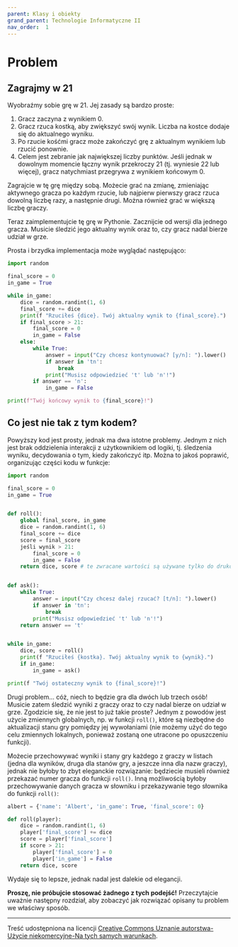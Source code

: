 ```yaml
---
parent: Klasy i obiekty
grand_parent: Technologie Informatyczne II
nav_order:  1
---
```


# Problem

## Zagrajmy w 21

Wyobraźmy sobie grę w 21. Jej zasady są bardzo proste:

1. Gracz zaczyna z wynikiem 0.
2. Gracz rzuca kostką, aby zwiększyć swój wynik. Liczba na kostce dodaje się do aktualnego wyniku.
3. Po rzucie kośćmi gracz może zakończyć grę z aktualnym wynikiem lub rzucić ponownie.
4. Celem jest zebranie jak największej liczby punktów. Jeśli jednak w dowolnym momencie łączny wynik przekroczy 21 (tj. wyniesie 22 lub więcej), gracz natychmiast przegrywa z wynikiem końcowym 0.

Zagrajcie w tę grę między sobą. Możecie grać na zmianę, zmieniając aktywnego gracza po każdym rzucie, lub najpierw pierwszy gracz rzuca dowolną liczbę razy, a następnie drugi. Można również grać w większą liczbę graczy.

Teraz zaimplementujcie tę grę w Pythonie. Zacznijcie od wersji dla jednego gracza. Musicie śledzić jego aktualny wynik oraz to, czy gracz nadal bierze udział w grze.

Prosta i brzydka implementacja może wyglądać następująco:

```python
import random

final_score = 0
in_game = True

while in_game:
    dice = random.randint(1, 6)
    final_score += dice
    print(f "Rzuciłeś {dice}. Twój aktualny wynik to {final_score}.")
    if final_score > 21:
        final_score = 0
        in_game = False
    else:
        while True:
            answer = input("Czy chcesz kontynuować? [y/n]: ").lower()
            if answer in 'tn':
                break
            print("Musisz odpowiedzieć 't' lub 'n'!")
        if answer == 'n':
            in_game = False

print(f"Twój końcowy wynik to {final_score}!")
```

## Co jest nie tak z tym kodem?

Powyższy kod jest prosty, jednak ma dwa istotne problemy. Jednym z nich jest brak oddzielenia interakcji z użytkownikiem od logiki, tj. śledzenia wyniku, decydowania o tym, kiedy zakończyć itp. Można to jakoś poprawić, organizując części kodu w funkcje:

```python
import random

final_score = 0
in_game = True


def roll():
    global final_score, in_game
    dice = random.randint(1, 6)
    final_score += dice
    score = final_score
    jeśli wynik > 21:
        final_score = 0
        in_game = False
    return dice, score # te zwracane wartości są używane tylko do drukowania wiadomości


def ask():
    while True:
        answer = input("Czy chcesz dalej rzucać? [t/n]: ").lower()
        if answer in 'tn':
            break
        print("Musisz odpowiedzieć 't' lub 'n'!")
    return answer == 't'


while in_game:
    dice, score = roll()
    print(f "Rzuciłeś {kostka}. Twój aktualny wynik to {wynik}.")
    if in_game:
        in_game = ask()

print(f "Twój ostateczny wynik to {final_score}!")
```

Drugi problem... cóż, niech to będzie gra dla dwóch lub trzech osób! Musicie zatem śledzić wyniki z graczy oraz to czy nadal bierze on udział w grze. Zgodzicie się, że nie jest to już takie proste? Jednym z powodów jest użycie zmiennych globalnych, np. w funkcji `roll()`, które są niezbędne do aktualizacji stanu gry pomiędzy jej wywołaniami (nie możemy użyć do tego celu zmiennych lokalnych, ponieważ zostaną one utracone po opuszczeniu funkcji).

 Możecie przechowywać wyniki i stany gry każdego z graczy w listach (jedna dla wyników, druga dla stanów gry, a jeszcze inna dla nazw graczy), jednak nie byłoby to zbyt eleganckie rozwiązanie: będziecie musieli również przekazać numer gracza do funkcji `roll()`. Inną możliwością byłoby przechowywanie danych gracza w słowniku i przekazywanie tego słownika do funkcji `roll()`:

```python
albert = {'name': 'Albert', 'in_game': True, 'final_score': 0}

def roll(player):
    dice = random.randint(1, 6)
    player['final_score'] += dice
    score = player['final_score']
    if score > 21:
        player['final_score'] = 0
        player['in_game'] = False
    return dice, score
```

Wydaje się to lepsze, jednak nadal jest dalekie od elegancji.

**Proszę, nie próbujcie stosować żadnego z tych podejść!** Przeczytajcie uważnie następny rozdział, aby zobaczyć jak rozwiązać opisany tu problem we właściwy sposób.

---

Treść udostępniona na licencji [Creative Commons Uznanie autorstwa-Użycie niekomercyjne-Na tych samych warunkach](https://creativecommons.org/licenses/by-nc-sa/4.0/deed.pl).

